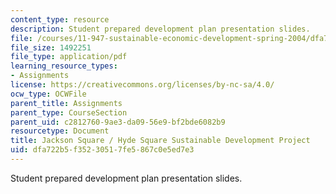 ```yaml
---
content_type: resource
description: Student prepared development plan presentation slides.
file: /courses/11-947-sustainable-economic-development-spring-2004/dfa722b5f35230517fe5867c0e5ed7e3_jp_phase1.pdf
file_size: 1492251
file_type: application/pdf
learning_resource_types:
- Assignments
license: https://creativecommons.org/licenses/by-nc-sa/4.0/
ocw_type: OCWFile
parent_title: Assignments
parent_type: CourseSection
parent_uid: c2812760-9ae3-da09-56e9-bf2bde6082b9
resourcetype: Document
title: Jackson Square / Hyde Square Sustainable Development Project
uid: dfa722b5-f352-3051-7fe5-867c0e5ed7e3
---
```

Student prepared development plan presentation slides.
